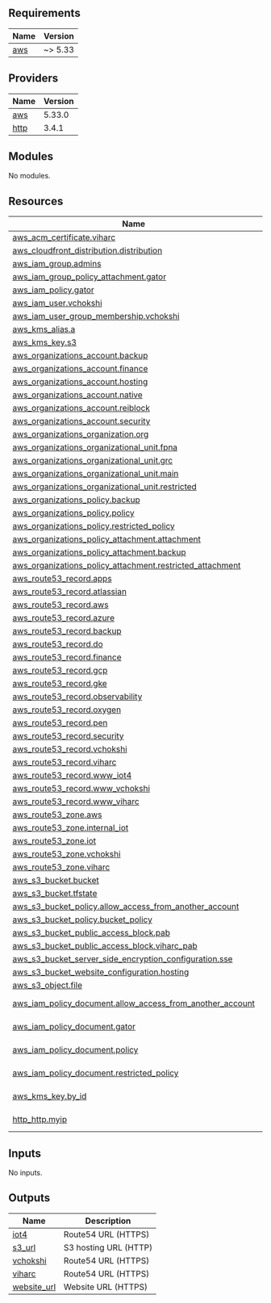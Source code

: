 ## Requirements

| Name | Version |
|------|---------|
| <a name="requirement_aws"></a> [aws](#requirement\_aws) | ~> 5.33 |

## Providers

| Name | Version |
|------|---------|
| <a name="provider_aws"></a> [aws](#provider\_aws) | 5.33.0 |
| <a name="provider_http"></a> [http](#provider\_http) | 3.4.1 |

## Modules

No modules.

## Resources

| Name | Type |
|------|------|
| [aws_acm_certificate.viharc](https://registry.terraform.io/providers/hashicorp/aws/latest/docs/resources/acm_certificate) | resource |
| [aws_cloudfront_distribution.distribution](https://registry.terraform.io/providers/hashicorp/aws/latest/docs/resources/cloudfront_distribution) | resource |
| [aws_iam_group.admins](https://registry.terraform.io/providers/hashicorp/aws/latest/docs/resources/iam_group) | resource |
| [aws_iam_group_policy_attachment.gator](https://registry.terraform.io/providers/hashicorp/aws/latest/docs/resources/iam_group_policy_attachment) | resource |
| [aws_iam_policy.gator](https://registry.terraform.io/providers/hashicorp/aws/latest/docs/resources/iam_policy) | resource |
| [aws_iam_user.vchokshi](https://registry.terraform.io/providers/hashicorp/aws/latest/docs/resources/iam_user) | resource |
| [aws_iam_user_group_membership.vchokshi](https://registry.terraform.io/providers/hashicorp/aws/latest/docs/resources/iam_user_group_membership) | resource |
| [aws_kms_alias.a](https://registry.terraform.io/providers/hashicorp/aws/latest/docs/resources/kms_alias) | resource |
| [aws_kms_key.s3](https://registry.terraform.io/providers/hashicorp/aws/latest/docs/resources/kms_key) | resource |
| [aws_organizations_account.backup](https://registry.terraform.io/providers/hashicorp/aws/latest/docs/resources/organizations_account) | resource |
| [aws_organizations_account.finance](https://registry.terraform.io/providers/hashicorp/aws/latest/docs/resources/organizations_account) | resource |
| [aws_organizations_account.hosting](https://registry.terraform.io/providers/hashicorp/aws/latest/docs/resources/organizations_account) | resource |
| [aws_organizations_account.native](https://registry.terraform.io/providers/hashicorp/aws/latest/docs/resources/organizations_account) | resource |
| [aws_organizations_account.reiblock](https://registry.terraform.io/providers/hashicorp/aws/latest/docs/resources/organizations_account) | resource |
| [aws_organizations_account.security](https://registry.terraform.io/providers/hashicorp/aws/latest/docs/resources/organizations_account) | resource |
| [aws_organizations_organization.org](https://registry.terraform.io/providers/hashicorp/aws/latest/docs/resources/organizations_organization) | resource |
| [aws_organizations_organizational_unit.fpna](https://registry.terraform.io/providers/hashicorp/aws/latest/docs/resources/organizations_organizational_unit) | resource |
| [aws_organizations_organizational_unit.grc](https://registry.terraform.io/providers/hashicorp/aws/latest/docs/resources/organizations_organizational_unit) | resource |
| [aws_organizations_organizational_unit.main](https://registry.terraform.io/providers/hashicorp/aws/latest/docs/resources/organizations_organizational_unit) | resource |
| [aws_organizations_organizational_unit.restricted](https://registry.terraform.io/providers/hashicorp/aws/latest/docs/resources/organizations_organizational_unit) | resource |
| [aws_organizations_policy.backup](https://registry.terraform.io/providers/hashicorp/aws/latest/docs/resources/organizations_policy) | resource |
| [aws_organizations_policy.policy](https://registry.terraform.io/providers/hashicorp/aws/latest/docs/resources/organizations_policy) | resource |
| [aws_organizations_policy.restricted_policy](https://registry.terraform.io/providers/hashicorp/aws/latest/docs/resources/organizations_policy) | resource |
| [aws_organizations_policy_attachment.attachment](https://registry.terraform.io/providers/hashicorp/aws/latest/docs/resources/organizations_policy_attachment) | resource |
| [aws_organizations_policy_attachment.backup](https://registry.terraform.io/providers/hashicorp/aws/latest/docs/resources/organizations_policy_attachment) | resource |
| [aws_organizations_policy_attachment.restricted_attachment](https://registry.terraform.io/providers/hashicorp/aws/latest/docs/resources/organizations_policy_attachment) | resource |
| [aws_route53_record.apps](https://registry.terraform.io/providers/hashicorp/aws/latest/docs/resources/route53_record) | resource |
| [aws_route53_record.atlassian](https://registry.terraform.io/providers/hashicorp/aws/latest/docs/resources/route53_record) | resource |
| [aws_route53_record.aws](https://registry.terraform.io/providers/hashicorp/aws/latest/docs/resources/route53_record) | resource |
| [aws_route53_record.azure](https://registry.terraform.io/providers/hashicorp/aws/latest/docs/resources/route53_record) | resource |
| [aws_route53_record.backup](https://registry.terraform.io/providers/hashicorp/aws/latest/docs/resources/route53_record) | resource |
| [aws_route53_record.do](https://registry.terraform.io/providers/hashicorp/aws/latest/docs/resources/route53_record) | resource |
| [aws_route53_record.finance](https://registry.terraform.io/providers/hashicorp/aws/latest/docs/resources/route53_record) | resource |
| [aws_route53_record.gcp](https://registry.terraform.io/providers/hashicorp/aws/latest/docs/resources/route53_record) | resource |
| [aws_route53_record.gke](https://registry.terraform.io/providers/hashicorp/aws/latest/docs/resources/route53_record) | resource |
| [aws_route53_record.observability](https://registry.terraform.io/providers/hashicorp/aws/latest/docs/resources/route53_record) | resource |
| [aws_route53_record.oxygen](https://registry.terraform.io/providers/hashicorp/aws/latest/docs/resources/route53_record) | resource |
| [aws_route53_record.pen](https://registry.terraform.io/providers/hashicorp/aws/latest/docs/resources/route53_record) | resource |
| [aws_route53_record.security](https://registry.terraform.io/providers/hashicorp/aws/latest/docs/resources/route53_record) | resource |
| [aws_route53_record.vchokshi](https://registry.terraform.io/providers/hashicorp/aws/latest/docs/resources/route53_record) | resource |
| [aws_route53_record.viharc](https://registry.terraform.io/providers/hashicorp/aws/latest/docs/resources/route53_record) | resource |
| [aws_route53_record.www_iot4](https://registry.terraform.io/providers/hashicorp/aws/latest/docs/resources/route53_record) | resource |
| [aws_route53_record.www_vchokshi](https://registry.terraform.io/providers/hashicorp/aws/latest/docs/resources/route53_record) | resource |
| [aws_route53_record.www_viharc](https://registry.terraform.io/providers/hashicorp/aws/latest/docs/resources/route53_record) | resource |
| [aws_route53_zone.aws](https://registry.terraform.io/providers/hashicorp/aws/latest/docs/resources/route53_zone) | resource |
| [aws_route53_zone.internal_iot](https://registry.terraform.io/providers/hashicorp/aws/latest/docs/resources/route53_zone) | resource |
| [aws_route53_zone.iot](https://registry.terraform.io/providers/hashicorp/aws/latest/docs/resources/route53_zone) | resource |
| [aws_route53_zone.vchokshi](https://registry.terraform.io/providers/hashicorp/aws/latest/docs/resources/route53_zone) | resource |
| [aws_route53_zone.viharc](https://registry.terraform.io/providers/hashicorp/aws/latest/docs/resources/route53_zone) | resource |
| [aws_s3_bucket.bucket](https://registry.terraform.io/providers/hashicorp/aws/latest/docs/resources/s3_bucket) | resource |
| [aws_s3_bucket.tfstate](https://registry.terraform.io/providers/hashicorp/aws/latest/docs/resources/s3_bucket) | resource |
| [aws_s3_bucket_policy.allow_access_from_another_account](https://registry.terraform.io/providers/hashicorp/aws/latest/docs/resources/s3_bucket_policy) | resource |
| [aws_s3_bucket_policy.bucket_policy](https://registry.terraform.io/providers/hashicorp/aws/latest/docs/resources/s3_bucket_policy) | resource |
| [aws_s3_bucket_public_access_block.pab](https://registry.terraform.io/providers/hashicorp/aws/latest/docs/resources/s3_bucket_public_access_block) | resource |
| [aws_s3_bucket_public_access_block.viharc_pab](https://registry.terraform.io/providers/hashicorp/aws/latest/docs/resources/s3_bucket_public_access_block) | resource |
| [aws_s3_bucket_server_side_encryption_configuration.sse](https://registry.terraform.io/providers/hashicorp/aws/latest/docs/resources/s3_bucket_server_side_encryption_configuration) | resource |
| [aws_s3_bucket_website_configuration.hosting](https://registry.terraform.io/providers/hashicorp/aws/latest/docs/resources/s3_bucket_website_configuration) | resource |
| [aws_s3_object.file](https://registry.terraform.io/providers/hashicorp/aws/latest/docs/resources/s3_object) | resource |
| [aws_iam_policy_document.allow_access_from_another_account](https://registry.terraform.io/providers/hashicorp/aws/latest/docs/data-sources/iam_policy_document) | data source |
| [aws_iam_policy_document.gator](https://registry.terraform.io/providers/hashicorp/aws/latest/docs/data-sources/iam_policy_document) | data source |
| [aws_iam_policy_document.policy](https://registry.terraform.io/providers/hashicorp/aws/latest/docs/data-sources/iam_policy_document) | data source |
| [aws_iam_policy_document.restricted_policy](https://registry.terraform.io/providers/hashicorp/aws/latest/docs/data-sources/iam_policy_document) | data source |
| [aws_kms_key.by_id](https://registry.terraform.io/providers/hashicorp/aws/latest/docs/data-sources/kms_key) | data source |
| [http_http.myip](https://registry.terraform.io/providers/hashicorp/http/latest/docs/data-sources/http) | data source |

## Inputs

No inputs.

## Outputs

| Name | Description |
|------|-------------|
| <a name="output_iot4"></a> [iot4](#output\_iot4) | Route54 URL (HTTPS) |
| <a name="output_s3_url"></a> [s3\_url](#output\_s3\_url) | S3 hosting URL (HTTP) |
| <a name="output_vchokshi"></a> [vchokshi](#output\_vchokshi) | Route54 URL (HTTPS) |
| <a name="output_viharc"></a> [viharc](#output\_viharc) | Route54 URL (HTTPS) |
| <a name="output_website_url"></a> [website\_url](#output\_website\_url) | Website URL (HTTPS) |
